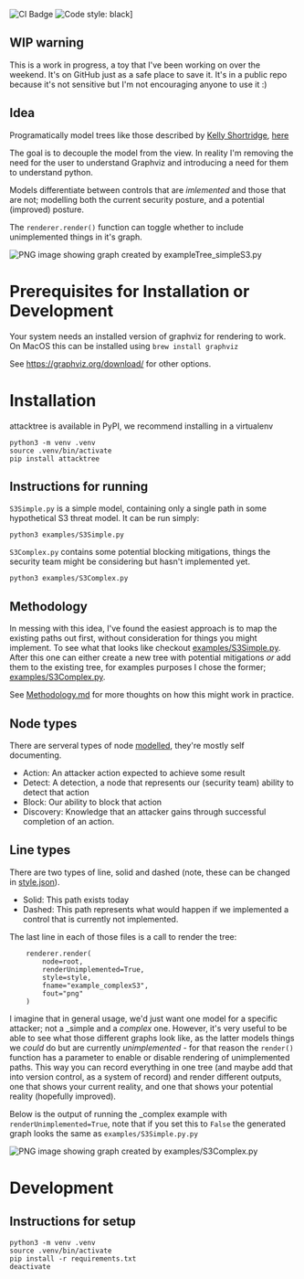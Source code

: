 ![CI Badge](https://github.com/hyakuhei/attackTrees/actions/workflows/test.yml/badge.svg) ![Code style: black](https://img.shields.io/badge/code%20style-black-000000.svg)]


## WIP warning
This is a work in progress, a toy that I've been working on over the weekend. It's on GitHub just as a safe place to save it. It's in a public repo because it's not sensitive but I'm not encouraging anyone to use it :)

## Idea
Programatically model trees like those described by [Kelly Shortridge](https://twitter.com/swagitda_), [here](https://swagitda.com/blog/posts/security-decision-trees-with-graphviz/)

The goal is to decouple the model from the view. In reality I'm removing the need for the user to understand Graphviz and introducing a need for them to understand python.

Models differentiate between controls that are *imlemented* and those that are not; modelling both the current security posture, and a potential (improved) posture.

The `renderer.render()` function can toggle whether to include unimplemented things in it's graph.

![PNG image showing graph created by exampleTree_simpleS3.py](images/example_simpleS3.png?raw=true "Simple S3")

# Prerequisites for Installation or Development 
Your system needs an installed version of graphviz for rendering to work.
On MacOS this can be installed using `brew install graphviz`

See https://graphviz.org/download/ for other options.

# Installation
attacktree is available in PyPI, we recommend installing in a virtualenv
```
python3 -m venv .venv
source .venv/bin/activate
pip install attacktree
```

## Instructions for running
`S3Simple.py` is a simple model, containing only a single path in some hypothetical S3 threat model. It can be run simply:
```
python3 examples/S3Simple.py
```

`S3Complex.py` contains some potential blocking mitigations, things the security team might be considering but hasn't implemented yet.
```
python3 examples/S3Complex.py
```


## Methodology
In messing with this idea, I've found the easiest approach is to map the existing paths out first, without consideration for things you might implement. To see what that looks like checkout [examples/S3Simple.py](eexamples/S3Simple.py). After this one can either create a new tree with potential mitigations _or_ add them to the existing tree, for examples purposes I chose the former; [examples/S3Complex.py](examples/S3Complex.py).

See [Methodology.md](Methodology.md) for more thoughts on how this might work in practice.

## Node types
There are serveral types of node [modelled](models.py), they're mostly self documenting.
* Action: An attacker action expected to achieve some result
* Detect: A detection, a node that represents our (security team) ability to detect that action
* Block: Our ability to block that action
* Discovery: Knowledge that an attacker gains through successful completion of an action.

## Line types
There are two types of line, solid and dashed (note, these can be changed in [style.json](style.json)). 
* Solid: This path exists today
* Dashed: This path represents what would happen if we implemented a control that is currently not implemented.

The last line in each of those files is a call to render the tree:
```
    renderer.render(
        node=root,
        renderUnimplemented=True,
        style=style,
        fname="example_complexS3",
        fout="png"
    )
```

I imagine that in general usage, we'd just want one model for a specific attacker; not a _simple and a _complex_ one. However, it's very useful to be able to see what those different graphs look like, as the latter models things we _could_ do but are currently *unimplemented* - for that reason the `render()` function has a parameter to enable or disable rendering of unimplemented paths. This way you can record everything in one tree (and maybe add that into version control, as a system of record) and render different outputs, one that shows your current reality, and one that shows your potential reality (hopefully improved).

Below is the output of running the _complex example with `renderUnimplemented=True`, note that if you set this to `False` the generated graph looks the same as `examples/S3Simple.py.py`

![PNG image showing graph created by examples/S3Complex.py](images/example_complexS3.png?raw=true "Complex S3")
 

# Development

## Instructions for setup
```
python3 -m venv .venv
source .venv/bin/activate
pip install -r requirements.txt
deactivate
```
